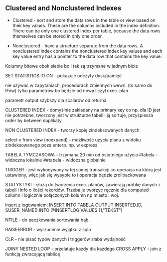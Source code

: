 ## Clustered and Nonclustered Indexes
- Clustered - sort and store the data rows in the table or view based on their key values. These are the columns included in the index definition. There can be only one clustered index per table, because the data rows themselves can be stored in only one order.

- Nonclustered - have a structure separate from the data rows. A nonclustered index contains the nonclustered index key values and each key value entry has a pointer to the data row that contains the key value.

Kolumny bitowe obok siebie bo i tak są trzymane w jednym bicie

SET STATISTICS IO ON - pokazuje odczyty dysk/pamięć

nie używać w zapytaniach, procedurach zmiennych wewn. (to samo do IFów) tylko parametrów bo będzie od nowa liczył exec. plan

parametr output szybszy dla scalarów od returna

CLUSTERED INDEX - domyślnie zakładany na primary key co np. dla ID jest nie potrzebne, tworzony jest w strukturze tabeli i ją sortuje, przyśpiesza order by between duplikaty

NON CLUSTERED INDEX - tworzy kopię zindeksowanych danych

select x from view (noexpand) - możliwość użycia planu z widoku zindeksowanego poza enterp. np. w express

TABELA TYMCZASOWA - trzymana 20 min od ostatniego użycia
#tabela - widoczna lokalnie
##tabela - widoczna globalnie

TRIGGER - jest wykonywany w tej samej transakcji co operacja na którą jest ustawiony, więc jak się wysypie to i operacja będzie zrollbackowana

STATYSTYKI - służą do tworzenia exec. planów, zawierają próbkę danych z tabeli i info o ilości rekordów. Trzeba je tworzyć ręcznie dla computed column i logicznie połączonych kolumn np miasto i woj.

insert z logowaniem:
INSERT INTO TABELA
OUTPUT INSERTED.ID, SUSER_NAME() INTO @INSERTLOG
VALUES (1,"TEKST")

NTILE - do paczkowania sortowania bąb.

RAISEERROR - wyrzucenie wyjątku z sqla

CLR - nie pisać typów danych i triggerów słaba wydajność

JOINY
NESTED LOOP - przelatuje każdy dla każdego
CROSS APPLY - join z funkcją zwracającą tablicę